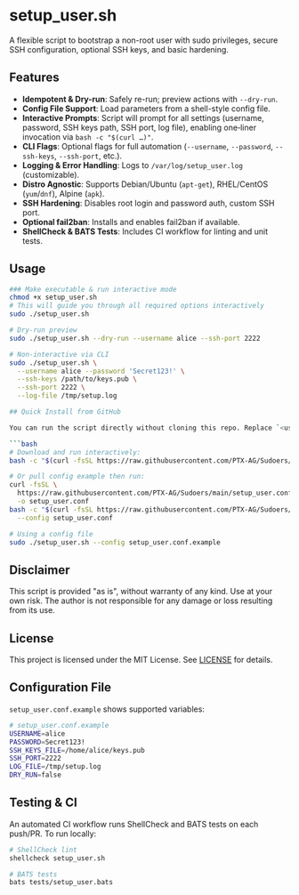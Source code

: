 # setup_user.sh

A flexible script to bootstrap a non-root user with sudo privileges,
secure SSH configuration, optional SSH keys, and basic hardening.

## Features

- **Idempotent & Dry-run**: Safely re-run; preview actions with `--dry-run`.
- **Config File Support**: Load parameters from a shell-style config file.
- **Interactive Prompts**: Script will prompt for all settings (username, password, SSH keys path, SSH port, log file), enabling one‑liner invocation via `bash -c "$(curl …)"`.
- **CLI Flags**: Optional flags for full automation (`--username`, `--password`, `--ssh-keys`, `--ssh-port`, etc.).
- **Logging & Error Handling**: Logs to `/var/log/setup_user.log` (customizable).
- **Distro Agnostic**: Supports Debian/Ubuntu (`apt-get`), RHEL/CentOS (`yum`/`dnf`), Alpine (`apk`).
- **SSH Hardening**: Disables root login and password auth, custom SSH port.
- **Optional fail2ban**: Installs and enables fail2ban if available.
- **ShellCheck & BATS Tests**: Includes CI workflow for linting and unit tests.

## Usage

```bash
### Make executable & run interactive mode
chmod +x setup_user.sh
# This will guide you through all required options interactively
sudo ./setup_user.sh

# Dry-run preview
sudo ./setup_user.sh --dry-run --username alice --ssh-port 2222

# Non-interactive via CLI
sudo ./setup_user.sh \
  --username alice --password 'Secret123!' \
  --ssh-keys /path/to/keys.pub \
  --ssh-port 2222 \
  --log-file /tmp/setup.log

## Quick Install from GitHub

You can run the script directly without cloning this repo. Replace `<user>` and `<repo>` with your GitHub account and repository name:

```bash
# Download and run interactively:
bash -c "$(curl -fsSL https://raw.githubusercontent.com/PTX-AG/Sudoers/main/setup_user.sh)"

# Or pull config example then run:
curl -fsSL \
  https://raw.githubusercontent.com/PTX-AG/Sudoers/main/setup_user.conf.example \
  -o setup_user.conf
bash -c "$(curl -fsSL https://raw.githubusercontent.com/PTX-AG/Sudoers/main/setup_user.sh)" \
  --config setup_user.conf
```

```bash
# Using a config file
sudo ./setup_user.sh --config setup_user.conf.example
```

## Disclaimer

This script is provided "as is", without warranty of any kind. Use at your own risk. The author is not responsible for any damage or loss resulting from its use.

## License

This project is licensed under the MIT License. See [LICENSE](LICENSE) for details.

## Configuration File

`setup_user.conf.example` shows supported variables:

```bash
# setup_user.conf.example
USERNAME=alice
PASSWORD=Secret123!
SSH_KEYS_FILE=/home/alice/keys.pub
SSH_PORT=2222
LOG_FILE=/tmp/setup.log
DRY_RUN=false
```

## Testing & CI

An automated CI workflow runs ShellCheck and BATS tests on each push/PR. To run locally:

```bash
# ShellCheck lint
shellcheck setup_user.sh

# BATS tests
bats tests/setup_user.bats
```
